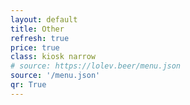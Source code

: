 ```yaml
---
layout: default
title: Other
refresh: true
price: true
class: kiosk narrow
# source: https://lolev.beer/menu.json
source: '/menu.json'
qr: True
---
```

